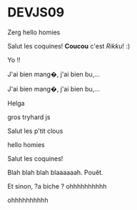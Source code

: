 # DEVJS09

Zerg
hello homies

Salut les coquines!
**Coucou** c'est _Rikku_! :)

Yo !!

J'ai bien mang�, j'ai bien bu,...


J'ai bien mang�, j'ai bien bu,...


Helga

gros tryhard js 


Salut les p'tit clous

hello homies

Salut les coquines!







Blah blah blah blaaaaaah. Pouêt.


Et sinon, ?a biche ?
 ohhhhhhhhhh




 ohhhhhhhhhh
